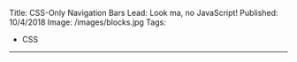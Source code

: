 Title: CSS-Only Navigation Bars
Lead: Look ma, no JavaScript!
Published: 10/4/2018
Image: /images/blocks.jpg
Tags:
  - CSS
---